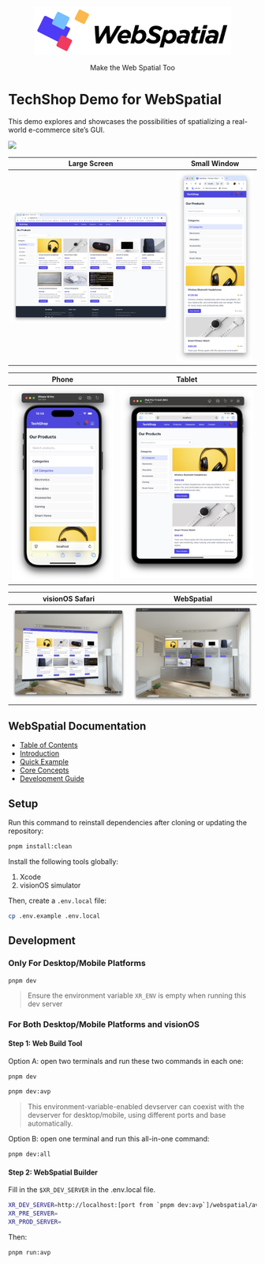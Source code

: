 <div align="center">
  <img src="assets/logo.png" alt="WebSpatial Logo" width="400"/>

Make the Web Spatial Too

</div>

# TechShop Demo for WebSpatial

This demo explores and showcases the possibilities of spatializing a real-world e-commerce site’s GUI.

![](assets/techshop-near.png)

|           Large Screen           |          Small Window          |
| :------------------------------: | :----------------------------: |
| ![](assets/techshop-desktop.png) | ![](assets/techshop-small.png) |

|             Phone              |            Tablet            |
| :----------------------------: | :--------------------------: |
| ![](assets/techshop-phone.png) | ![](assets/techshop-pad.png) |

|         visionOS Safari         |            WebSpatial            |
| :-----------------------------: | :------------------------------: |
| ![](assets/techshop-safari.png) | ![](assets/techshop-spatial.png) |

## WebSpatial Documentation

- [Table of Contents](https://webspatial.dev/docs)
- [Introduction](https://webspatial.dev/docs/introduction)
- [Quick Example](https://webspatial.dev/docs/quick-example)
- [Core Concepts](https://webspatial.dev/docs/core-concepts)
- [Development Guide](https://webspatial.dev/docs/development-guide)

## Setup

Run this command to reinstall dependencies after cloning or updating the repository:

```bash
pnpm install:clean
```

Install the following tools globally:

1. Xcode
2. visionOS simulator
<!-- 3. `pnpm add -g @webspatial/builder` -->

Then, create a `.env.local` file:

```bash
cp .env.example .env.local
```

## Development

### Only For Desktop/Mobile Platforms

```bash
pnpm dev
```

> Ensure the environment variable `XR_ENV` is empty when running this dev server

### For Both Desktop/Mobile Platforms and visionOS

#### Step 1: Web Build Tool

Option A: open two terminals and run these two commands in each one:

```bash
pnpm dev
```

```bash
pnpm dev:avp
```

> This environment-variable-enabled devserver can coexist with the devserver for desktop/mobile, using different ports and base automatically.

Option B: open one terminal and run this all-in-one command:

```bash
pnpm dev:all
```

#### Step 2: WebSpatial Builder

Fill in the `$XR_DEV_SERVER` in the .env.local file.

```bash
XR_DEV_SERVER=http://localhost:[port from `pnpm dev:avp`]/webspatial/avp/
XR_PRE_SERVER=
XR_PROD_SERVER=
```

Then:

```bash
pnpm run:avp
```
